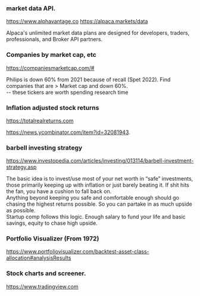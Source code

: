 
### market data API. 

https://www.alphavantage.co
https://alpaca.markets/data

Alpaca's unlimited market data plans are designed for developers, traders, professionals, and Broker API partners.  

### Companies by market cap, etc
https://companiesmarketcap.com/#


Philips is down 60% from 2021 because of recall (Spet 2022). 
Find companies that are > Market cap and down 60%.  
-- these tickers are worth spending research time

### Inflation adjusted stock returns
https://totalrealreturns.com

https://news.ycombinator.com/item?id=32081943.  


### barbell investing strategy
https://www.investopedia.com/articles/investing/013114/barbell-investment-strategy.asp

The basic idea is to invest/use most of your net worth in “safe” investments, those primarily keeping up with inflation or just barely beating it. If shit hits the fan, you have a cushion to fall back on.   
Anything beyond keeping you safe and comfortable enough should go chasing the highest returns possible. So you can partake in as much upside as possible.  
Startup comp follows this logic. Enough salary to fund your life and basic savings, equity to chase high upside.    

### Portfolio Visualizer (From 1972)
https://www.portfoliovisualizer.com/backtest-asset-class-allocation#analysisResults

### Stock charts and screener.  
https://www.tradingview.com